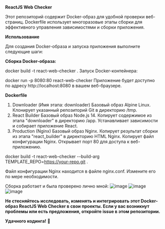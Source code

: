 **ReactJS Web Checker**

Этот репозиторий содержит Docker-образ для удобной проверки веб-страниц. Dockerfile использует многоразовые этапы сборки для эффективного управления зависимостями и сборки приложения.

**Использование**

Для создания Docker-образа и запуска приложения выполните следующие шаги:

**Сборка Docker-образа:**

docker build -t react-web-checker .
Запуск Docker-контейнера:

docker run -p 8080:80 react-web-checker
Приложение будет доступно по адресу http://localhost:8080 в вашем веб-браузере.

**Dockerfile**

1. Downloader (Имя этапа: downloader)
Базовый образ Alpine Linux.
Клонирует указанный репозиторий Git в директорию /tmp.
2. React Builder
Базовый образ Node.js 14.
Копирует содержимое из этапа "downloader" в директорию /app.
Устанавливает зависимости и собирает приложение React.
3. Production (Nginx)
Базовый образ Nginx.
Копирует результат сборки из этапа "react_builder" в директорию HTML Nginx.
Копирует файл конфигурации Nginx.
Открывает порт 80 для доступа к веб-приложению.

docker build -t react-web-checker --build-arg TEMPLATE_REPO=https://your-repo.git .

Файл конфигурации Nginx находится в файле nginx.conf. Измените его по мере необходимости.

Сборка работает и была проверено лично мной:
![image](https://github.com/mihoikl/reactjswebchecker/assets/20790438/b943054d-3376-4b16-8adf-cd153937c2bd)
![image](https://github.com/mihoikl/reactjswebchecker/assets/20790438/454234f9-74a0-4165-898d-e6e79a546538)
![image](https://github.com/mihoikl/reactjswebchecker/assets/20790438/2bb0afe2-2b36-43f9-b612-30b31673c4d6)


**Не стесняйтесь исследовать, изменять и интегрировать этот Docker-образ ReactJS Web Checker в свои проекты. Если у вас возникнут проблемы или есть предложения, откройте issue в этом репозитории.**

**Удачного кодинга!** 🚀 
